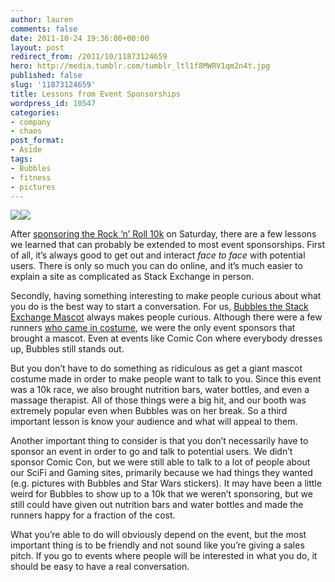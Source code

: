 ```yaml
---
author: lauren
comments: false
date: 2011-10-24 19:36:00+00:00
layout: post
redirect_from: /2011/10/11873124659
hero: http://media.tumblr.com/tumblr_ltl1f8MWRV1qm2n4t.jpg
published: false
slug: '11873124659'
title: Lessons from Event Sponsorships
wordpress_id: 10547
categories:
- company
- chaos
post_format:
- Aside
tags:
- Bubbles
- fitness
- pictures
---
```


![](http://media.tumblr.com/tumblr_ltl1f8MWRV1qm2n4t.jpg)![](http://media.tumblr.com/tumblr_ltl1fdhc601qm2n4t.jpg)

After [sponsoring the Rock ‘n’ Roll 10k](http://fitness.blogoverflow.com/2011/10/sponsoring-the-rock-n-roll-10k/) on Saturday, there are a few lessons we learned that can probably be extended to most event sponsorships. First of all, it’s always good to get out and interact _face to face_ with potential users. There is only so much you can do online, and it’s much easier to explain a site as complicated as Stack Exchange in person.

Secondly, having something interesting to make people curious about what you do is the best way to start a conversation. For us, [Bubbles the Stack Exchange Mascot](http://blog.stackoverflow.com/2011/10/meet-bubbles/) always makes people curious. Although there were a few runners [who came in costume](http://i.imgur.com/hfE2f.jpg), we were the only event sponsors that brought a mascot. Even at events like Comic Con where everybody dresses up, Bubbles still stands out.

But you don’t have to do something as ridiculous as get a giant mascot costume made in order to make people want to talk to you. Since this event was a 10k race, we also brought nutrition bars, water bottles, and even a massage therapist. All of those things were a big hit, and our booth was extremely popular even when Bubbles was on her break. So a third important lesson is know your audience and what will appeal to them.

Another important thing to consider is that you don’t necessarily have to sponsor an event in order to go and talk to potential users. We didn’t sponsor Comic Con, but we were still able to talk to a lot of people about our SciFi and Gaming sites, primarily because we had things they wanted (e.g. pictures with Bubbles and Star Wars stickers). It may have been a little weird for Bubbles to show up to a 10k that we weren’t sponsoring, but we still could have given out nutrition bars and water bottles and made the runners happy for a fraction of the cost.

What you’re able to do will obviously depend on the event, but the most important thing is to be friendly and not sound like you’re giving a sales pitch. If you go to events where people will be interested in what you do, it should be easy to have a real conversation.


